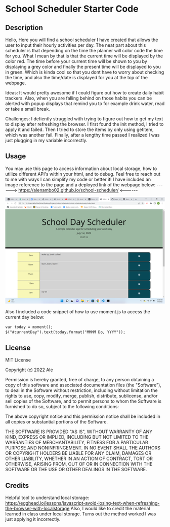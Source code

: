 # School Scheduler Starter Code

## Description
Hello, 
Here you will find a school scheduler I have created that allows the user to input their hourly activities per day. The neat part about this scheduler is that depending on the time the planner will color code the time for you. What I mean by that is that the current time will be displayed by the color red. The time before your current time will be shown to you by displaying a grey color and finally the present time will be displayed to you in green. Which is kinda cool so that you dont have to worry about checking the time, and also the time/date is displayed for you at the top of the webpage.

Ideas: It would pretty awesome if I could figure out how to create daily habit trackers. Also, when you are falling behind on those habits you can be alerted with popup displays that remind you to for example drink water, read or take a small break.

Challenges: I defiently struggled with trying to figure out how to get my text to display after refreshing the browser. I first found the init method, I tried to apply it and failed. Then I tried to store the items by only using getitem, which was another fail. Finally, after a lengthy time passed I realized I was just plugging in my variable incorrectly. 

## Usage
You may use this page to access information about local storage, how to utilize different API's within your html, and to debug. 
Feel free to reach out to me with ways I can simplify my code or better it!
I have included an image reference to the page and a deployed link of the webpage below:
------> https://alenambo02.github.io/school-scheduler/ <------

![alt text](./assets/screenshot.png)



Also I included a code snippet of how to use moment.js to access the current day below:
```
var today = moment();
$("#currentDay").text(today.format("MMMM Do, YYYY"));
```
## License 
MIT License

Copyright (c) 2022 Ale

Permission is hereby granted, free of charge, to any person obtaining a copy
of this software and associated documentation files (the "Software"), to deal
in the Software without restriction, including without limitation the rights
to use, copy, modify, merge, publish, distribute, sublicense, and/or sell
copies of the Software, and to permit persons to whom the Software is
furnished to do so, subject to the following conditions:

The above copyright notice and this permission notice shall be included in all
copies or substantial portions of the Software.

THE SOFTWARE IS PROVIDED "AS IS", WITHOUT WARRANTY OF ANY KIND, EXPRESS OR
IMPLIED, INCLUDING BUT NOT LIMITED TO THE WARRANTIES OF MERCHANTABILITY,
FITNESS FOR A PARTICULAR PURPOSE AND NONINFRINGEMENT. IN NO EVENT SHALL THE
AUTHORS OR COPYRIGHT HOLDERS BE LIABLE FOR ANY CLAIM, DAMAGES OR OTHER
LIABILITY, WHETHER IN AN ACTION OF CONTRACT, TORT OR OTHERWISE, ARISING FROM,
OUT OF OR IN CONNECTION WITH THE SOFTWARE OR THE USE OR OTHER DEALINGS IN THE
SOFTWARE.

## Credits 
Helpful tool to understand local storage:
https://egghead.io/lessons/javascript-avoid-losing-text-when-refreshing-the-browser-with-localstorage
Also, I would like to credit the material learned in class under local storage. Turns out the method worked I was just applying it incorrectly.
